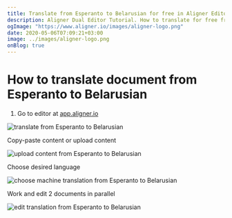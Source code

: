 ```yaml
---
title: Translate from Esperanto to Belarusian for free in Aligner Editor
description: Aligner Dual Editor Tutorial. How to translate for free from Esperanto to Belarusian. Aligner is multilingual document management platform. 
ogImage: "https://www.aligner.io/images/aligner-logo.png"
date: 2020-05-06T07:09:21+03:00
image: ../images/aligner-logo.png
onBlog: true
---
```


# How to translate document from Esperanto to Belarusian

1. Go to editor at [app.aligner.io](https://app.aligner.io "Aligner App web page")

![translate from Esperanto to Belarusian](../aligner-blank-editor.png "translate from Esperanto to Belarusian")

Copy-paste content or upload content

![upload content from Esperanto to Belarusian](../aligner-uploaded-document.png "upload content from Esperanto to Belarusian")

Choose desired language

![choose machine translation from Esperanto to Belarusian](../aligner-language-dropdown.png "choose machine translation from Esperanto to Belarusian")

Work and edit 2 documents in parallel

![edit translation from Esperanto to Belarusian](../aligner-double-sitded-editor.png "edit translation from Esperanto to Belarusian")

